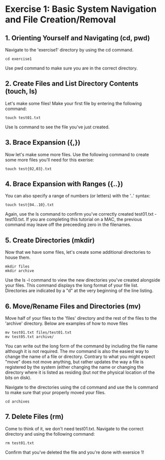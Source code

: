 # Exercise 1: Basic System Navigation and File Creation/Removal

## 1. Orienting Yourself and Navigating (cd, pwd)
Navigate to the 'exercise1' directory by using the cd command.

    cd exercise1

Use pwd command to make sure you are in the correct directory.
    
## 2. Create Files and List Directory Contents (touch, ls)
Let's make some files! Make your first file by entering the following command:

    touch test01.txt

Use ls command to see the file you've just created.
    
## 3. Brace Expansion ({,})
Now let's make some more files. Use the following command to create some more files you'll need for this exerise: 

    touch test{02,03}.txt
    
## 4. Brace Expansion with Ranges ({..})
You can also specify a range of numbers (or letters) with the '..' syntax:
    
    touch test{04..10}.txt
    
Again, use the ls command to confirm you've correctly created test01.txt - test10.txt.
If you are completing this tutorial on a MAC, the previous command may leave off the preceeding zero in the filenames.

## 5. Create Directories (mkdir)
Now that we have some files, let's create some additional directories to house them. 

    mkdir files
    mkdir archive

Use the ls -l command to view the new directories you've created alongside your files. This command displays the long format of your file list. Directories are indicated by a "d" at the very beginning of the line listing.

## 6. Move/Rename Files and Directories (mv)
Move half of your files to the 'files' directory and the rest of the files to the 'archive' directory. Below are examples of how to move files

    mv test01.txt files/test01.txt
    mv test05.txt archive/
    
You can write out the long form of the command by including the file name although it is not required.  The mv command is also the easiest way to change the name of a file or directory.  Contrary to what you might expect "move" does not move anything, but rather updates the way a file is registered by the system (either changing the name or changing the directory where it is listed as residing (but *not* the physical location of the bits on disk).
    
Navigate to the directories using the cd command and use the ls command to make sure that your properly moved your files.

    cd archives

## 7. Delete Files (rm)
Come to think of it, we don't need test01.txt. Navigate to the correct directory and using the following command:

    rm test01.txt
    
Confirm that you've deleted the file and you're done with exersice 1!
